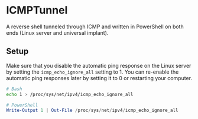 # ICMPTunnel

A reverse shell tunneled through ICMP and written in PowerShell on both ends (Linux server and universal implant).

## Setup

Make sure that you disable the automatic ping response on the Linux server by setting the `icmp_echo_ignore_all` setting to 1. You can re-enable the automatic ping responses later by setting it to 0 or restarting your computer.

```bash
# Bash
echo 1 > /proc/sys/net/ipv4/icmp_echo_ignore_all
```
```powershell
# PowerShell
Write-Output 1 | Out-File /proc/sys/net/ipv4/icmp_echo_ignore_all
```
